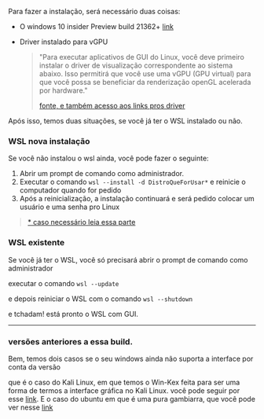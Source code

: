 

Para fazer a instalação, será necessário duas coisas:

- O windows 10 insider Preview build 21362+  [link](https://insider.windows.com/)

- Driver instalado para vGPU

  > "Para executar aplicativos de GUI do Linux, você deve primeiro instalar o driver de visualização correspondente ao sistema abaixo. Isso permitirá que você use uma vGPU (GPU virtual) para que você possa se beneficiar da renderização openGL acelerada por hardware."
  >
  > [fonte, e também acesso aos links pros driver](https://docs.microsoft.com/pt-br/windows/wsl/tutorials/gui-apps#prerequisites)

Após isso, temos duas situações, se você já ter o WSL instalado ou não.

### WSL nova instalação

Se você não instalou o wsl ainda, você pode fazer o seguinte:

1. Abrir um prompt de comando como administrador.
2. Executar o comando ```wsl --install -d DistroQueForUsar*``` e reinicie o computador quando for pedido
3. Após a reinicialização, a instalação continuará e será pedido colocar um usuário e uma senha pro Linux

> [* caso necessário leia essa parte](../Intro/wsl_first)

### WSL existente

Se você já ter o WSL, você só precisará abrir o prompt de comando como administrador

executar o comando `wsl --update`

e depois reiniciar o WSL com o comando `wsl --shutdown`

e tchadam! está pronto o WSL com GUI.

___

### versões anteriores a essa build.

Bem, temos dois casos se o seu windows ainda não suporta a interface por conta da versão

que é o caso do Kali Linux, em que temos o Win-Kex feita para ser uma forma de termos a interface gráfica no Kali Linux. você pode seguir por esse [link](./kali_wsl.md). E o caso do ubuntu em que é uma pura gambiarra, que você pode ver nesse [link](./ubuntu_wsl.md)


